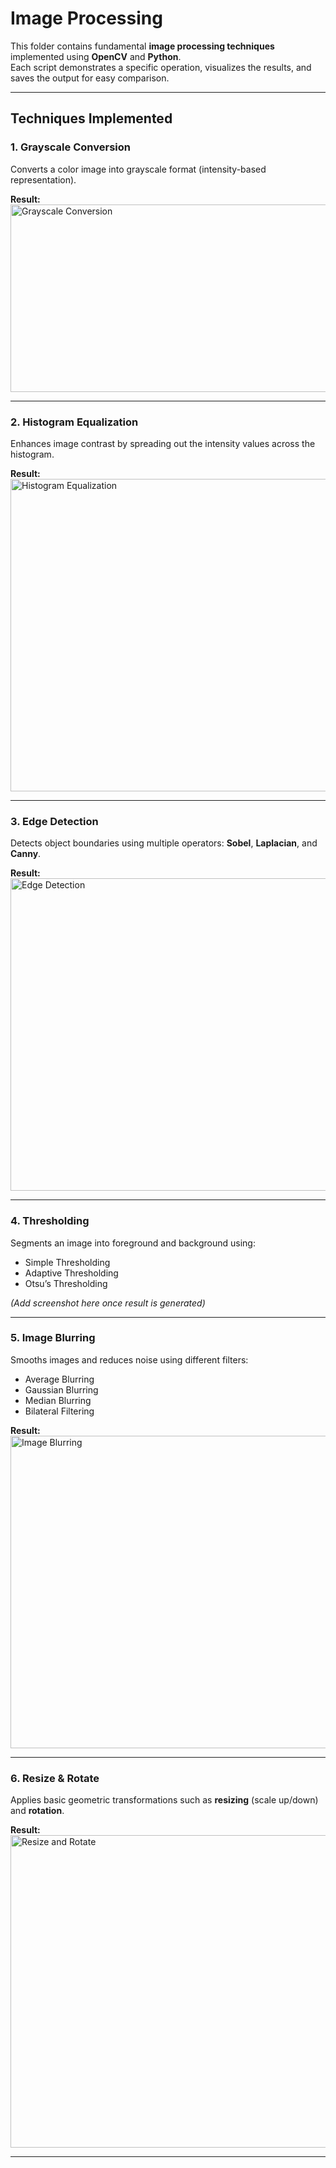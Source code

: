 # Image Processing

This folder contains fundamental **image processing techniques** implemented using **OpenCV** and **Python**.  
Each script demonstrates a specific operation, visualizes the results, and saves the output for easy comparison.

---

## Techniques Implemented

### 1. Grayscale Conversion
Converts a color image into grayscale format (intensity-based representation).  

**Result:**  
<img width="800" height="300" alt="Grayscale Conversion" src="https://github.com/user-attachments/assets/89c4019a-3e75-4c39-b890-fe637e68befb" />

---

### 2. Histogram Equalization
Enhances image contrast by spreading out the intensity values across the histogram.  

**Result:**  
<img width="800" height="500" alt="Histogram Equalization" src="https://github.com/user-attachments/assets/da6d367b-5ce3-4678-8d00-d251e08c9a40" />

---

### 3. Edge Detection
Detects object boundaries using multiple operators: **Sobel**, **Laplacian**, and **Canny**.  

**Result:**  
<img width="800" height="500" alt="Edge Detection" src="https://github.com/user-attachments/assets/e6d46576-857b-4873-af88-aef6fbc74bc1" />

---

### 4. Thresholding
Segments an image into foreground and background using:  
- Simple Thresholding  
- Adaptive Thresholding  
- Otsu’s Thresholding  

*(Add screenshot here once result is generated)*  

---

### 5. Image Blurring
Smooths images and reduces noise using different filters:  
- Average Blurring  
- Gaussian Blurring  
- Median Blurring  
- Bilateral Filtering  

**Result:**  
<img width="800" height="500" alt="Image Blurring" src="https://github.com/user-attachments/assets/f5133b25-c0ed-4f9d-a7ca-83e2970d4221" />

---

### 6. Resize & Rotate
Applies basic geometric transformations such as **resizing** (scale up/down) and **rotation**.  

**Result:**  
<img width="800" height="500" alt="Resize and Rotate" src="https://github.com/user-attachments/assets/f5dc77a2-86ae-4192-9a63-e818359198cd" />

---
